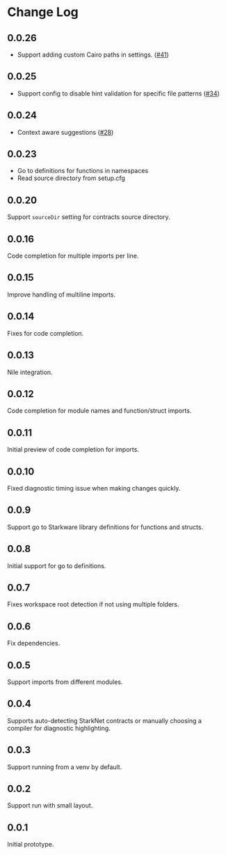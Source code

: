 # Change Log

## 0.0.26

- Support adding custom Cairo paths in settings. ([#41](https://github.com/ericglau/cairo-ls/pull/41))

## 0.0.25

- Support config to disable hint validation for specific file patterns ([#34](https://github.com/ericglau/cairo-ls/pull/34))

## 0.0.24

- Context aware suggestions ([#28](https://github.com/ericglau/cairo-ls/pull/28))

## 0.0.23

- Go to definitions for functions in namespaces
- Read source directory from setup.cfg

## 0.0.20

Support `sourceDir` setting for contracts source directory.

## 0.0.16

Code completion for multiple imports per line.

## 0.0.15

Improve handling of multiline imports.

## 0.0.14

Fixes for code completion.

## 0.0.13

Nile integration.

## 0.0.12

Code completion for module names and function/struct imports.

## 0.0.11

Initial preview of code completion for imports.

## 0.0.10

Fixed diagnostic timing issue when making changes quickly.

## 0.0.9

Support go to Starkware library definitions for functions and structs.

## 0.0.8

Initial support for go to definitions.

## 0.0.7

Fixes workspace root detection if not using multiple folders.

## 0.0.6

Fix dependencies.

## 0.0.5

Support imports from different modules.

## 0.0.4

Supports auto-detecting StarkNet contracts or manually choosing a compiler for diagnostic highlighting.

## 0.0.3

Support running from a venv by default.

## 0.0.2

Support run with small layout.

## 0.0.1

Initial prototype.